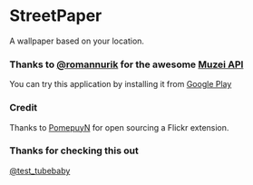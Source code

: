 # StreetPaper
A wallpaper based on your location.

### Thanks to [@romannurik](https://twitter.com/romannurik) for the awesome [Muzei API](https://github.com/romannurik/muzei)

You can try this application by installing it from [Google Play](https://play.google.com/store/apps/details?id=com.test.tube.baby.streetpaper)

### Credit
Thanks to [PomepuyN](https://github.com/PomepuyN/muzei-flickr) for open sourcing a Flickr extension.

### Thanks for checking this out
[@test_tubebaby](https://twitter.com/test_tubebaby)